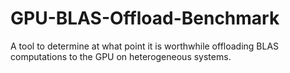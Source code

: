 # GPU-BLAS-Offload-Benchmark
A tool to determine at what point it is worthwhile offloading BLAS computations to the GPU on heterogeneous systems.
